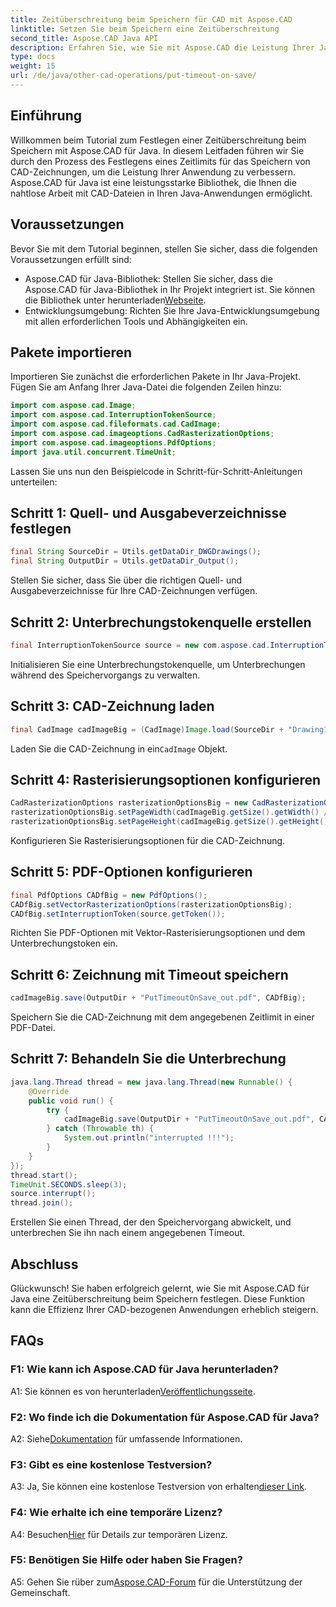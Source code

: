 ```yaml
---
title: Zeitüberschreitung beim Speichern für CAD mit Aspose.CAD
linktitle: Setzen Sie beim Speichern eine Zeitüberschreitung
second_title: Aspose.CAD Java API
description: Erfahren Sie, wie Sie mit Aspose.CAD die Leistung Ihrer Java-Anwendung steigern. Legen Sie beim Speichern von CAD-Zeichnungen eine Zeitüberschreitung fest. Folgen Sie unserer Schritt-für-Schritt-Anleitung.
type: docs
weight: 15
url: /de/java/other-cad-operations/put-timeout-on-save/
---
```

## Einführung

Willkommen beim Tutorial zum Festlegen einer Zeitüberschreitung beim Speichern mit Aspose.CAD für Java. In diesem Leitfaden führen wir Sie durch den Prozess des Festlegens eines Zeitlimits für das Speichern von CAD-Zeichnungen, um die Leistung Ihrer Anwendung zu verbessern. Aspose.CAD für Java ist eine leistungsstarke Bibliothek, die Ihnen die nahtlose Arbeit mit CAD-Dateien in Ihren Java-Anwendungen ermöglicht.

## Voraussetzungen

Bevor Sie mit dem Tutorial beginnen, stellen Sie sicher, dass die folgenden Voraussetzungen erfüllt sind:
-  Aspose.CAD für Java-Bibliothek: Stellen Sie sicher, dass die Aspose.CAD für Java-Bibliothek in Ihr Projekt integriert ist. Sie können die Bibliothek unter herunterladen[Webseite](https://releases.aspose.com/cad/java/).
- Entwicklungsumgebung: Richten Sie Ihre Java-Entwicklungsumgebung mit allen erforderlichen Tools und Abhängigkeiten ein.

## Pakete importieren

Importieren Sie zunächst die erforderlichen Pakete in Ihr Java-Projekt. Fügen Sie am Anfang Ihrer Java-Datei die folgenden Zeilen hinzu:

```java
import com.aspose.cad.Image;
import com.aspose.cad.InterruptionTokenSource;
import com.aspose.cad.fileformats.cad.CadImage;
import com.aspose.cad.imageoptions.CadRasterizationOptions;
import com.aspose.cad.imageoptions.PdfOptions;
import java.util.concurrent.TimeUnit;
```

Lassen Sie uns nun den Beispielcode in Schritt-für-Schritt-Anleitungen unterteilen:

## Schritt 1: Quell- und Ausgabeverzeichnisse festlegen

```java
final String SourceDir = Utils.getDataDir_DWGDrawings();
final String OutputDir = Utils.getDataDir_Output();
```

Stellen Sie sicher, dass Sie über die richtigen Quell- und Ausgabeverzeichnisse für Ihre CAD-Zeichnungen verfügen.

## Schritt 2: Unterbrechungstokenquelle erstellen

```java
final InterruptionTokenSource source = new com.aspose.cad.InterruptionTokenSource();
```

Initialisieren Sie eine Unterbrechungstokenquelle, um Unterbrechungen während des Speichervorgangs zu verwalten.

## Schritt 3: CAD-Zeichnung laden

```java
final CadImage cadImageBig = (CadImage)Image.load(SourceDir + "Drawing11.dwg");
```

 Laden Sie die CAD-Zeichnung in ein`CadImage` Objekt.

## Schritt 4: Rasterisierungsoptionen konfigurieren

```java
CadRasterizationOptions rasterizationOptionsBig = new CadRasterizationOptions();
rasterizationOptionsBig.setPageWidth(cadImageBig.getSize().getWidth() / 2);
rasterizationOptionsBig.setPageHeight(cadImageBig.getSize().getHeight() / 2);
```

Konfigurieren Sie Rasterisierungsoptionen für die CAD-Zeichnung.

## Schritt 5: PDF-Optionen konfigurieren

```java
final PdfOptions CADfBig = new PdfOptions();
CADfBig.setVectorRasterizationOptions(rasterizationOptionsBig);
CADfBig.setInterruptionToken(source.getToken());
```

Richten Sie PDF-Optionen mit Vektor-Rasterisierungsoptionen und dem Unterbrechungstoken ein.

## Schritt 6: Zeichnung mit Timeout speichern

```java
cadImageBig.save(OutputDir + "PutTimeoutOnSave_out.pdf", CADfBig);
```

Speichern Sie die CAD-Zeichnung mit dem angegebenen Zeitlimit in einer PDF-Datei.

## Schritt 7: Behandeln Sie die Unterbrechung

```java
java.lang.Thread thread = new java.lang.Thread(new Runnable() {
    @Override
    public void run() {
        try {
            cadImageBig.save(OutputDir + "PutTimeoutOnSave_out.pdf", CADfBig);
        } catch (Throwable th) {
            System.out.println("interrupted !!!");
        }
    }
});
thread.start();
TimeUnit.SECONDS.sleep(3);
source.interrupt();
thread.join();
```

Erstellen Sie einen Thread, der den Speichervorgang abwickelt, und unterbrechen Sie ihn nach einem angegebenen Timeout.

## Abschluss

Glückwunsch! Sie haben erfolgreich gelernt, wie Sie mit Aspose.CAD für Java eine Zeitüberschreitung beim Speichern festlegen. Diese Funktion kann die Effizienz Ihrer CAD-bezogenen Anwendungen erheblich steigern.

## FAQs

### F1: Wie kann ich Aspose.CAD für Java herunterladen?

 A1: Sie können es von herunterladen[Veröffentlichungsseite](https://releases.aspose.com/cad/java/).

### F2: Wo finde ich die Dokumentation für Aspose.CAD für Java?

 A2: Siehe[Dokumentation](https://reference.aspose.com/cad/java/) für umfassende Informationen.

### F3: Gibt es eine kostenlose Testversion?

A3: Ja, Sie können eine kostenlose Testversion von erhalten[dieser Link](https://releases.aspose.com/).

### F4: Wie erhalte ich eine temporäre Lizenz?

 A4: Besuchen[Hier](https://purchase.aspose.com/temporary-license/) für Details zur temporären Lizenz.

### F5: Benötigen Sie Hilfe oder haben Sie Fragen?

 A5: Gehen Sie rüber zum[Aspose.CAD-Forum](https://forum.aspose.com/c/cad/19) für die Unterstützung der Gemeinschaft.